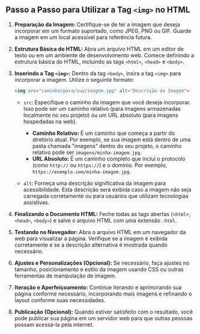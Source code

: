 ## Passo a Passo para Utilizar a Tag `<img>` no HTML

1. **Preparação da Imagem:**
   Certifique-se de ter a imagem que deseja incorporar em um formato suportado, como JPEG, PNG ou GIF. Guarde a imagem em um local acessível para referência futura.

2. **Estrutura Básica do HTML:**
   Abra um arquivo HTML em um editor de texto ou em um ambiente de desenvolvimento web. Comece definindo a estrutura básica do HTML, incluindo as tags `<html>`, `<head>` e `<body>`.

3. **Inserindo a Tag `<img>`:**
   Dentro da tag `<body>`, insira a tag `<img>` para incorporar a imagem. Utilize o seguinte formato:
   ```html
   <img src="caminho/para/sua/imagem.jpg" alt="Descrição da Imagem">
   ```

   - `src`: Especifique o caminho da imagem que você deseja incorporar. Isso pode ser um caminho relativo (para imagens armazenadas localmente no seu projeto) ou um URL absoluto (para imagens hospedadas na web). 
      - **Caminho Relativo:** É um caminho que começa a partir do diretório atual. Por exemplo, se sua imagem está dentro de uma pasta chamada "imagens" dentro do seu projeto, o caminho relativo pode ser `imagens/minha-imagem.jpg`.
      - **URL Absoluto:** É um caminho completo que inclui o protocolo (como `http://` ou `https://`) e o domínio. Por exemplo, `https://exemplo.com/minha-imagem.jpg`.

   - `alt`: Forneça uma descrição significativa da imagem para acessibilidade. Esta descrição será exibida caso a imagem não seja carregada corretamente ou para usuários que utilizam tecnologias assistivas.

4. **Finalizando o Documento HTML:**
   Feche todas as tags abertas (`<html>`, `<head>`, `<body>`) e salve o arquivo HTML com uma extensão `.html`.

5. **Testando no Navegador:**
   Abra o arquivo HTML em um navegador da web para visualizar a página. Verifique se a imagem é exibida corretamente e se a descrição alternativa é mostrada quando necessário.

6. **Ajustes e Personalizações (Opcional):**
   Se necessário, faça ajustes no tamanho, posicionamento e estilo da imagem usando CSS ou outras ferramentas de manipulação de imagem.

7. **Iteração e Aperfeiçoamento:**
   Continue iterando e aprimorando sua página conforme necessário, incorporando mais imagens e refinando o layout conforme suas necessidades.

8. **Publicação (Opcional):**
   Quando estiver satisfeito com o resultado, você pode publicar sua página em um servidor web para que outras pessoas possam acessá-la pela internet.

